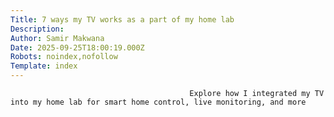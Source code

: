 ```yaml
---
Title: 7 ways my TV works as a part of my home lab
Description: 
Author: Samir Makwana
Date: 2025-09-25T18:00:19.000Z
Robots: noindex,nofollow
Template: index
---
```


                                            Explore how I integrated my TV into my home lab for smart home control, live monitoring, and more
                                        